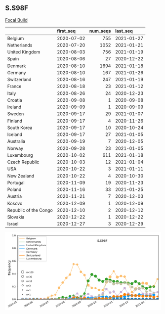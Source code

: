

## S.S98F
[Focal Build](https://nextstrain.org/groups/neherlab/ncov/S.S98F?c=gt-S_98&f_region=Europe)

|                       | first_seq   |   num_seqs | last_seq   |
|:----------------------|:------------|-----------:|:-----------|
| Belgium               | 2020-07-02  |        755 | 2021-01-27 |
| Netherlands           | 2020-07-20  |       1052 | 2021-01-21 |
| United Kingdom        | 2020-08-03  |        756 | 2021-01-19 |
| Spain                 | 2020-08-06  |         27 | 2020-12-22 |
| Denmark               | 2020-08-10  |       1694 | 2021-01-18 |
| Germany               | 2020-08-10  |        167 | 2021-01-26 |
| Switzerland           | 2020-08-16  |        247 | 2021-01-19 |
| France                | 2020-08-18  |         23 | 2021-01-12 |
| Italy                 | 2020-08-26  |         24 | 2020-12-23 |
| Croatia               | 2020-09-08  |          1 | 2020-09-08 |
| Ireland               | 2020-09-09  |          1 | 2020-09-09 |
| Sweden                | 2020-09-17  |         29 | 2021-01-07 |
| Finland               | 2020-09-17  |          4 | 2020-11-26 |
| South Korea           | 2020-09-17  |         10 | 2020-10-24 |
| Iceland               | 2020-09-17  |         27 | 2021-01-05 |
| Australia             | 2020-09-19  |          7 | 2020-12-05 |
| Norway                | 2020-09-28  |         23 | 2021-01-05 |
| Luxembourg            | 2020-10-02  |        611 | 2021-01-18 |
| Czech Republic        | 2020-10-03  |         12 | 2021-01-04 |
| USA                   | 2020-10-22  |          3 | 2021-01-11 |
| New Zealand           | 2020-10-22  |          4 | 2020-10-30 |
| Portugal              | 2020-11-09  |         19 | 2020-11-23 |
| Poland                | 2020-11-16  |         33 | 2021-01-25 |
| Austria               | 2020-11-21  |          7 | 2020-12-03 |
| Kosovo                | 2020-12-09  |          1 | 2020-12-09 |
| Republic of the Congo | 2020-12-10  |          2 | 2020-12-12 |
| Slovakia              | 2020-12-22  |          1 | 2020-12-22 |
| Israel                | 2020-12-27  |          3 | 2020-12-29 |

![Overall trends S.S98F](/overall_trends_figures/overall_trends_S.S98F.png)